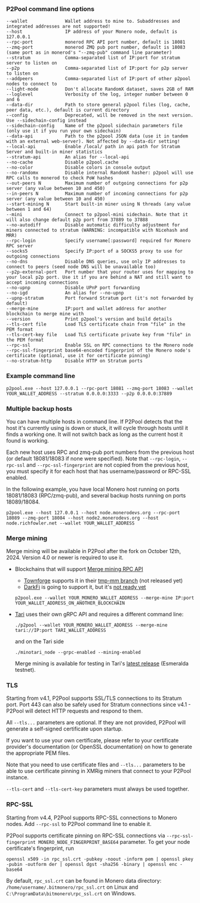 ### P2Pool command line options

```
--wallet              Wallet address to mine to. Subaddresses and integrated addresses are not supported!
--host                IP address of your Monero node, default is 127.0.0.1
--rpc-port            monerod RPC API port number, default is 18081
--zmq-port            monerod ZMQ pub port number, default is 18083 (same port as in monerod's "--zmq-pub" command line parameter)
--stratum             Comma-separated list of IP:port for stratum server to listen on
--p2p                 Comma-separated list of IP:port for p2p server to listen on
--addpeers            Comma-separated list of IP:port of other p2pool nodes to connect to
--light-mode          Don't allocate RandomX dataset, saves 2GB of RAM
--loglevel            Verbosity of the log, integer number between 0 and 6
--data-dir            Path to store general p2pool files (log, cache, peer data, etc.), default is current directory
--config              Deprecated, will be removed in the next version. Use --sidechain-config instead
--sidechain-config    Name of the p2pool sidechain parameters file (only use it if you run your own sidechain)
--data-api            Path to the p2pool JSON data (use it in tandem with an external web-server). Not affected by --data-dir setting!
--local-api           Enable /local/ path in api path for Stratum Server and built-in miner statistics
--stratum-api         An alias for --local-api
--no-cache            Disable p2pool.cache
--no-color            Disable colors in console output
--no-randomx          Disable internal RandomX hasher: p2pool will use RPC calls to monerod to check PoW hashes
--out-peers N         Maximum number of outgoing connections for p2p server (any value between 10 and 450)
--in-peers N          Maximum number of incoming connections for p2p server (any value between 10 and 450)
--start-mining N      Start built-in miner using N threads (any value between 1 and 64)
--mini                Connect to p2pool-mini sidechain. Note that it will also change default p2p port from 37889 to 37888
--no-autodiff         Disable automatic difficulty adjustment for miners connected to stratum (WARNING: incompatible with Nicehash and MRR)
--rpc-login           Specify username[:password] required for Monero RPC server
--socks5              Specify IP:port of a SOCKS5 proxy to use for outgoing connections
--no-dns              Disable DNS queries, use only IP addresses to connect to peers (seed node DNS will be unavailable too)
--p2p-external-port   Port number that your router uses for mapping to your local p2p port. Use it if you are behind a NAT and still want to accept incoming connections
--no-upnp             Disable UPnP port forwarding
--no-igd              An alias for --no-upnp
--upnp-stratum        Port forward Stratum port (it's not forwarded by default)
--merge-mine          IP:port and wallet address for another blockchain to merge mine with
--version             Print p2pool's version and build details
--tls-cert file       Load TLS certificate chain from "file" in the PEM format
--tls-cert-key file   Load TLS certificate private key from "file" in the PEM format
--rpc-ssl             Enable SSL on RPC connections to the Monero node
--rpc-ssl-fingerprint base64-encoded fingerprint of the Monero node's certificate (optional, use it for certificate pinning)
--no-stratum-http     Disable HTTP on Stratum ports
```

### Example command line

```
p2pool.exe --host 127.0.0.1 --rpc-port 18081 --zmq-port 18083 --wallet YOUR_WALLET_ADDRESS --stratum 0.0.0.0:3333 --p2p 0.0.0.0:37889
```

### Multiple backup hosts

You can have multiple hosts in command line. If P2Pool detects that the host it's currently using is down or stuck, it will cycle through hosts until it finds a working one. It will not switch back as long as the current host it found is working.

Each new host uses RPC and zmq-pub port numbers from the previous host (or default 18081/18083 if none were specified). Note that `--rpc-login`, `--rpc-ssl` and `--rpc-ssl-fingerprint` are not copied from the previous host, you must specify it for each host that has username/password or RPC-SSL enabled.

In the following example, you have local Monero host running on ports 18081/18083 (RPC/zmq-pub), and several backup hosts running on ports 18089/18084.


```
p2pool.exe --host 127.0.0.1 --host node.monerodevs.org --rpc-port 18089 --zmq-port 18084 --host node2.monerodevs.org --host node.richfowler.net --wallet YOUR_WALLET_ADDRESS
```

### Merge mining

Merge mining will be available in P2Pool after the fork on October 12th, 2024. Version 4.0 or newer is required to use it.

- Blockchains that will support [Merge mining RPC API](https://github.com/SChernykh/p2pool/blob/master/docs/MERGE_MINING.MD#proposed-rpc-api)
  - [Townforge](https://townforge.net/) supports it in their [tmp-mm branch](https://git.townforge.net/townforge/townforge/src/branch/tmp-mm) (not released yet)
  - [DarkFi](https://dark.fi/) is going to support it, but it's [not ready yet](https://github.com/darkrenaissance/darkfi/issues/244)
  ```
  p2pool.exe --wallet YOUR_MONERO_WALLET_ADDRESS --merge-mine IP:port YOUR_WALLET_ADDRESS_ON_ANOTHER_BLOCKCHAIN
  ```

- [Tari](https://www.tari.com/) uses their own gRPC API and requires a different command line:
  ```
  ./p2pool --wallet YOUR_MONERO_WALLET_ADDRESS --merge-mine tari://IP:port TARI_WALLET_ADDRESS
  ```
  and on the Tari side
  ```
  ./minotari_node --grpc-enabled --mining-enabled
  ```
  Merge mining is available for testing in Tari's [latest release](https://github.com/tari-project/tari/releases) (Esmeralda testnet).

### TLS

Starting from v4.1, P2Pool supports SSL/TLS connections to its Stratum port. Port 443 can also be safely used for Stratum connections since v4.1 - P2Pool will detect HTTP requests and respond to them.

All `--tls...` parameters are optional. If they are not provided, P2Pool will generate a self-signed certificate upon startup.

If you want to use your own certificate, please refer to your certificate provider's documentation (or OpenSSL documentation) on how to generate the appropriate PEM files.

Note that you need to use certificate files and `--tls...` parameters to be able to use certificate pinning in XMRig miners that connect to your P2Pool instance.

`--tls-cert` and `--tls-cert-key` parameters must always be used together.

### RPC-SSL

Starting from v4.4, P2Pool supports RPC-SSL connections to Monero nodes. Add `--rpc-ssl` to P2Pool command line to enable it.

P2Pool supports certificate pinning on RPC-SSL connections via `--rpc-ssl-fingerprint MONERO_NODE_FINGERPRINT_BASE64` parameter. To get your node certificate's fingerprint, run

```
openssl x509 -in rpc_ssl.crt -pubkey -noout -inform pem | openssl pkey -pubin -outform der | openssl dgst -sha256 -binary | openssl enc -base64
```

By default, `rpc_ssl.crt` can be found in Monero data directory: `/home/username/.bitmonero/rpc_ssl.crt` on Linux and `C:\ProgramData\bitmonero\rpc_ssl.crt` on Windows.